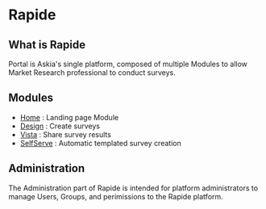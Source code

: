 # Rapide


## What is Rapide

Portal is Askia's single platform, composed of multiple Modules to allow Market Research professional to conduct surveys.

## Modules


* [Home](home/home-index.md) : Landing page Module
* [Design](design/design-index.md) : Create surveys
* [Vista](vista/vista-index.md) : Share survey results 
* [SelfServe](selfserve/selfserve-index.md) : Automatic templated survey creation

## Administration

The Administration part of Rapide is intended for platform administrators to manage Users, Groups, and perimissions to the Rapide platform.